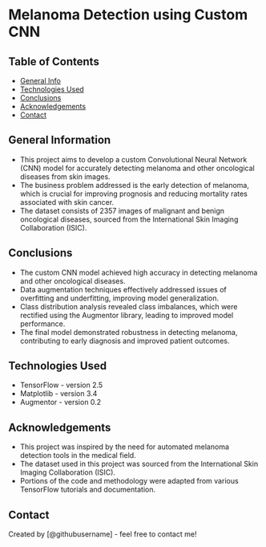 # Melanoma Detection using Custom CNN

## Table of Contents
* [General Info](#general-information)
* [Technologies Used](#technologies-used)
* [Conclusions](#conclusions)
* [Acknowledgements](#acknowledgements)
* [Contact](#contact)

## General Information
- This project aims to develop a custom Convolutional Neural Network (CNN) model for accurately detecting melanoma and other oncological diseases from skin images.
- The business problem addressed is the early detection of melanoma, which is crucial for improving prognosis and reducing mortality rates associated with skin cancer.
- The dataset consists of 2357 images of malignant and benign oncological diseases, sourced from the International Skin Imaging Collaboration (ISIC).

## Conclusions
- The custom CNN model achieved high accuracy in detecting melanoma and other oncological diseases.
- Data augmentation techniques effectively addressed issues of overfitting and underfitting, improving model generalization.
- Class distribution analysis revealed class imbalances, which were rectified using the Augmentor library, leading to improved model performance.
- The final model demonstrated robustness in detecting melanoma, contributing to early diagnosis and improved patient outcomes.

## Technologies Used
- TensorFlow - version 2.5
- Matplotlib - version 3.4
- Augmentor - version 0.2

## Acknowledgements
- This project was inspired by the need for automated melanoma detection tools in the medical field.
- The dataset used in this project was sourced from the International Skin Imaging Collaboration (ISIC).
- Portions of the code and methodology were adapted from various TensorFlow tutorials and documentation.

## Contact
Created by [@githubusername] - feel free to contact me!
